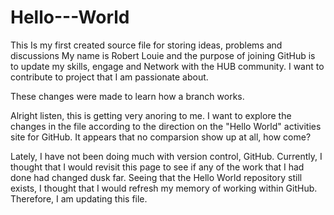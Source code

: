 # Hello---World
This Is my first created source file for storing ideas, problems  and discussions
My name is Robert Louie and the purpose of joining GitHub is to update my skills, engage and Network with the HUB community.  I want to contribute to project that I am passionate about. 

These changes were made to learn how a branch works.

Alright listen, this is getting very anoring to me. I want to explore the changes in the file according to the direction on the "Hello World" activities site for GitHub. It appears that no comparsion show up at all, how come? 

Lately, I have not been doing much with version control, GitHub. Currently, I thought that I would revisit this page to see if any of the work that I had done had changed dusk far. Seeing that the Hello World repository still exists, I thought that I would refresh my memory of working within GitHub. Therefore, I am updating this file.

